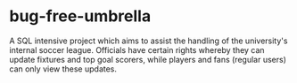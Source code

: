 # bug-free-umbrella
A SQL intensive project which aims to assist the handling of the university's internal soccer league. Officials have certain rights whereby they can update fixtures and top goal scorers, while players and fans (regular users) can only view these updates.
